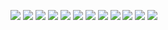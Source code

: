 ﻿![](./images/3-5特殊二极管-图片-1.jpg)
![](./images/3-5特殊二极管-图片-2.jpg)
![](./images/3-5特殊二极管-图片-3.jpg)
![](./images/3-5特殊二极管-图片-4.jpg)
![](./images/3-5特殊二极管-图片-5.jpg)
![](./images/3-5特殊二极管-图片-6.jpg)
![](./images/3-5特殊二极管-图片-7.jpg)
![](./images/3-5特殊二极管-图片-8.jpg)
![](./images/3-5特殊二极管-图片-9.jpg)
![](./images/3-5特殊二极管-图片-10.jpg)
![](./images/3-5特殊二极管-图片-11.jpg)
![](./images/3-5特殊二极管-图片-12.jpg)
